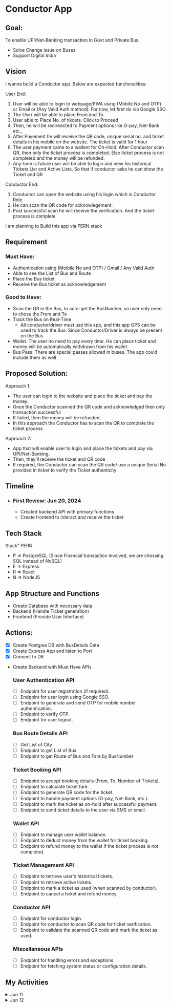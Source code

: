 # Conductor App

## Goal:
To enable UPI/Net-Banking transaction in Govt and Private Bus.
- Solve Change issue on Buses
- Support Digital India

## Vision
I wanna build a Conductor app. 
Below are expected functionalities:

User End:
1. User will be able to login to webpage/PWA using (Mobile.No and OTP) or Email or (Any Valid Auth method). For now, let first do via Google SSO
2. The User will be able to place From and To. 
3. User able to Place No. of tikcets. Click to Proceed
4. Then, he will be rediredcted to Payment options like G-pay, Net-Bank etc,,
5. After Payement he will receive the QR code, unique serial no. and ticket details in his mobile on the website. The ticket is valid for 1 hour
6. The user payment came to a wallent for On-Hold. After Conductor scan QR, then only the ticket process is completed. Else ticket process is not completed and the money will be refunded.
7. Any-time is future user will be able to login and view his historical Tickets List and Active Lists. So that if conductor asks he can show the Ticket and QR

Conductor End:
1. Conductor can open the website using his login which is Conductor Role.
2. He can scan the QR code for acknowlegement.
3. Post successful scan he will receive the verification. And the ticket process is complete

I am planning to Build this app via PERN stack

## Requirement

### Must Have:
- Authentication using (Moibile No and OTP) / Gmail / Any Valid Auth
- Able to see the List of Bus and Route
- Place the Bus ticket
- Receive the Bus ticket as acknowledgement

### Good to Have:
- Scan the QR in the Bus, to auto-get the BusNumber, so user only need to chose the From and To
- Track the Bus on Real-Time
    - All conductor/driver must use this app, and this app GPS can be used to track the Bus. Since Conductor/Driver is always be present on the Bus
- Wallet. The user no need to pay every time. He can place ticket and money will be automatically withdrawn from his wallet
- Bus Pass. There are special passes allowed in buses. The app could include them as well

## Proposed Solution:
Approach 1:
- The user can login to the website and place the ticket and pay the money. 
- Once the Conductor scanned the QR code and acknowledged then only transaction successful
- If failed, then the money will be refunded.
- In this approach the Conductor has to scan the QR to complete the ticket process

Approach 2:
- App that will enable user to login and place the tickets and pay via UPI/Net-Banking.
- Then, they'll receive the ticket and QR code
- If required, the Conductor can scan the QR code/ use a unique Serial No provided in ticket to verify the Ticket authenticity

## Timeline
- ### First Review: Jun 20, 2024
    - Created backend API with primary functions
    - Create frontend to interact and receive the ticket 

## Tech Stack
Stack" PERN
- P => PostgreSQL (Since Financial transaction involved, we are chossing SQL instead of NoSQL)
- E => Express
- R => React
- N => NodeJS

## App Structure and Functions
- Create Database with necessary data
- Backend (Handle Ticket generation)
- Frontend (Provide User Interface)

## Actions:
- [x] Create Postgres DB with BusDetails Data
- [x] Create Express App and listen to Port
- [x] Connect to DB
- Create Backend with Must Have APIs
    ### User Authentication API
    - [ ] Endpoint for user registration (if required).
    - [ ] Endpoint for user login using Google SSO.
    - [ ] Endpoint to generate and send OTP for mobile number authentication.
    - [ ] Endpoint to verify OTP.
    - [ ] Endpoint for user logout.

    ### Bus Route Details API
    - [ ] Get List of City
    - [ ] Endpoint to get List of Bus
    - [ ] Endpoint to get Route of Bus and Fare by BusNumber

    ### Ticket Booking API
    - [ ] Endpoint to accept booking details (From, To, Number of Tickets).
    - [ ] Endpoint to calculate ticket fare.
    - [ ] Endpoint to generate QR code for the ticket.
    - [ ] Endpoint to handle payment options (G-pay, Net-Bank, etc.).
    - [ ] Endpoint to mark the ticket as on-hold after successful payment.
    - [ ] Endpoint to send ticket details to the user via SMS or email.

    ### Wallet API
    - [ ] Endpoint to manage user wallet balance.
    - [ ] Endpoint to deduct money from the wallet for ticket booking.
    - [ ] Endpoint to refund money to the wallet if the ticket process is not completed.

    ### Ticket Management API
    - [ ] Endpoint to retrieve user's historical tickets.
    - [ ] Endpoint to retrieve active tickets.
    - [ ] Endpoint to mark a ticket as used (when scanned by conductor).
    - [ ] Endpoint to cancel a ticket and refund money.

    ### Conductor API
    - [ ] Endpoint for conductor login.
    - [ ] Endpoint for conductor to scan QR code for ticket verification.
    - [ ] Endpoint to validate the scanned QR code and mark the ticket as used.

    ### Miscellaneous APIs
    - [ ] Endpoint for handling errors and exceptions.
    - [ ] Endpoint for fetching system status or configuration details.

## My Activities

<details>
    <summary>Jun 11</summary>
    <ul>
        <li>Fixing the Timeline with FIrst Review on Jun 20</li>
        <li>Creating the README file</li>
        <li>Describing the Project</li>
    </ul>
</details>

<details>
    <summary>Jun 12</summary>
    <ul>
        <li>Visualizing the Solution</li>
        <li>Asking ChatGPT for list of APIs for backend. Response: 
        <details>
        <code>
        For building the backend of your Conductor app using the PERN stack (PostgreSQL, Express.js, React.js, Node.js), you'll need to create various APIs to handle different functionalities. Here's a breakdown of the APIs you might need:

    User Authentication API:
        Endpoint for user registration (if required).
        Endpoint for user login using Google SSO.
        Endpoint to generate and send OTP for mobile number authentication.
        Endpoint to verify OTP.
        Endpoint for user logout.

    Ticket Booking API:
        Endpoint to accept booking details (From, To, Number of Tickets).
        Endpoint to calculate ticket fare.
        Endpoint to generate QR code for the ticket.
        Endpoint to handle payment options (G-pay, Net-Bank, etc.).
        Endpoint to mark the ticket as on-hold after successful payment.
        Endpoint to send ticket details to the user via SMS or email.

    Wallet API:
        Endpoint to manage user wallet balance.
        Endpoint to deduct money from the wallet for ticket booking.
        Endpoint to refund money to the wallet if the ticket process is not completed.

    Ticket Management API:
        Endpoint to retrieve user's historical tickets.
        Endpoint to retrieve active tickets.
        Endpoint to mark a ticket as used (when scanned by conductor).
        Endpoint to cancel a ticket and refund money.

    Conductor API:
        Endpoint for conductor login.
        Endpoint for conductor to scan QR code for ticket verification.
        Endpoint to validate the scanned QR code and mark the ticket as used.

    Miscellaneous APIs:
        Endpoint for handling errors and exceptions.
        Endpoint for fetching system status or configuration details.

These are the basic APIs you might need to implement the functionalities described. Depending on the complexity and additional features of your app, you might need to expand or modify these APIs accordingly.
        </code>
        </details>
        </li>
        <li>Created Bus Route Data on Postgres</li>
    </ul>
</details>
  